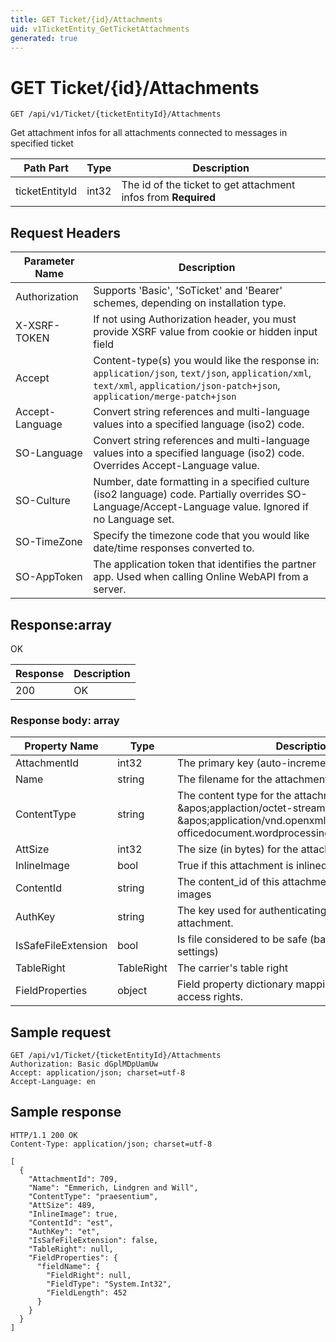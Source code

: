 ```yaml
---
title: GET Ticket/{id}/Attachments
uid: v1TicketEntity_GetTicketAttachments
generated: true
---
```


# GET Ticket/{id}/Attachments

```http
GET /api/v1/Ticket/{ticketEntityId}/Attachments
```

Get attachment infos for all attachments connected to messages in specified ticket






| Path Part | Type | Description |
|-----------|------|-------------|
| ticketEntityId | int32 | The id of the ticket to get attachment infos from **Required** |



## Request Headers

| Parameter Name | Description |
|----------------|-------------|
| Authorization  | Supports 'Basic', 'SoTicket' and 'Bearer' schemes, depending on installation type. |
| X-XSRF-TOKEN   | If not using Authorization header, you must provide XSRF value from cookie or hidden input field |
| Accept         | Content-type(s) you would like the response in: `application/json`, `text/json`, `application/xml`, `text/xml`, `application/json-patch+json`, `application/merge-patch+json` |
| Accept-Language | Convert string references and multi-language values into a specified language (iso2) code. |
| SO-Language | Convert string references and multi-language values into a specified language (iso2) code. Overrides Accept-Language value. |
| SO-Culture | Number, date formatting in a specified culture (iso2 language) code. Partially overrides SO-Language/Accept-Language value. Ignored if no Language set. |
| SO-TimeZone | Specify the timezone code that you would like date/time responses converted to. |
| SO-AppToken | The application token that identifies the partner app. Used when calling Online WebAPI from a server. |


## Response:array

OK

| Response | Description |
|----------------|-------------|
| 200 | OK |

### Response body: array

| Property Name | Type |  Description |
|----------------|------|--------------|
| AttachmentId | int32 | The primary key (auto-incremented) |
| Name | string | The filename for the attachment. |
| ContentType | string | The content type for the attachment (e.g. &amp;apos;applaction/octet-stream&amp;apos; or &amp;apos;application/vnd.openxmlformats-officedocument.wordprocessingml.document&amp;apos;). |
| AttSize | int32 | The size (in bytes) for the attachment. |
| InlineImage | bool | True if this attachment is inlined in the html_body. |
| ContentId | string | The content_id of this attachment, used for inline images |
| AuthKey | string | The key used for authenticating access to this attachment. |
| IsSafeFileExtension | bool | Is file considered to be safe (based on extension and settings) |
| TableRight | TableRight | The carrier's table right |
| FieldProperties | object | Field property dictionary mapping field names to field access rights. |

## Sample request

```http!
GET /api/v1/Ticket/{ticketEntityId}/Attachments
Authorization: Basic dGplMDpUamUw
Accept: application/json; charset=utf-8
Accept-Language: en
```

## Sample response

```http_
HTTP/1.1 200 OK
Content-Type: application/json; charset=utf-8

[
  {
    "AttachmentId": 709,
    "Name": "Emmerich, Lindgren and Will",
    "ContentType": "praesentium",
    "AttSize": 489,
    "InlineImage": true,
    "ContentId": "est",
    "AuthKey": "et",
    "IsSafeFileExtension": false,
    "TableRight": null,
    "FieldProperties": {
      "fieldName": {
        "FieldRight": null,
        "FieldType": "System.Int32",
        "FieldLength": 452
      }
    }
  }
]
```